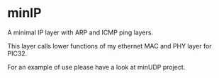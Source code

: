 # minIP
A minimal IP layer with ARP and ICMP ping layers.

This layer calls lower functions of my ethernet MAC and PHY layer for PIC32.

For an example of use please have a look at minUDP project.
